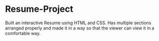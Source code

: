 # Resume-Project
Built an interactive Resume using HTML and CSS.
Has multiple sections arranged properly and made it in a way so that the viewer can view it in a comfortable way.
